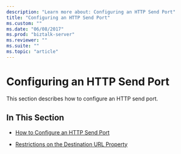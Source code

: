 ```yaml
---
description: "Learn more about: Configuring an HTTP Send Port"
title: "Configuring an HTTP Send Port"
ms.custom: ""
ms.date: "06/08/2017"
ms.prod: "biztalk-server"
ms.reviewer: ""
ms.suite: ""
ms.topic: "article"
---
```

# Configuring an HTTP Send Port
This section describes how to configure an HTTP send port.  
  
## In This Section  
  
-   [How to Configure an HTTP Send Port](../core/how-to-configure-an-http-send-port.md)  
  
-   [Restrictions on the Destination URL Property](../core/restrictions-on-the-destination-url-property.md)
